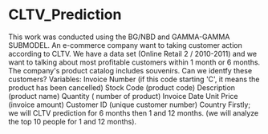 # CLTV_Prediction
This work was conducted using the BG/NBD and GAMMA-GAMMA SUBMODEL.
An e-commerce company want to taking customer action according to CLTV.
We have a data set (Online Retail 2 / 2010-2011) and we want to talking about most profitable customers within 1 month or 6 months.
The company's product catalog includes souvenirs.
Can we identfy these customers?
Variables:
Invoice Number (if this code starting 'C', it means the product has been cancelled)
Stock Code (product code)
Description (product name)
Quantity ( number of product)
Invoice Date 
Unit Price (invoice amount)
Customer ID (unique customer number)
Country
Firstly; we will CLTV prediction for 6 months then 1 and 12 months. (we will analyze the top 10 people for 1 and 12 months).
